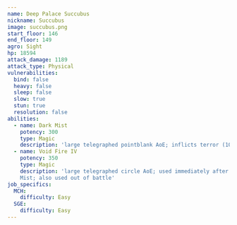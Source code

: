 ```yaml
---
name: Deep Palace Succubus
nickname: Succubus
image: succubus.png
start_floor: 146
end_floor: 149
agro: Sight
hp: 18594
attack_damage: 1189
attack_type: Physical
vulnerabilities:
  bind: false
  heavy: false
  sleep: false
  slow: true
  stun: true
  resolution: false
abilities:
  - name: Dark Mist
    potency: 300
    type: Magic
    description: 'large telegraphed pointblank AoE; inflicts terror (10s)'
  - name: Void Fire IV
    potency: 350
    type: Magic
    description: 'large telegraphed circle AoE; used immediately after Dark
    Mist; also used out of battle'
job_specifics:
  MCH:
    difficulty: Easy
  SGE:
    difficulty: Easy
---
```

